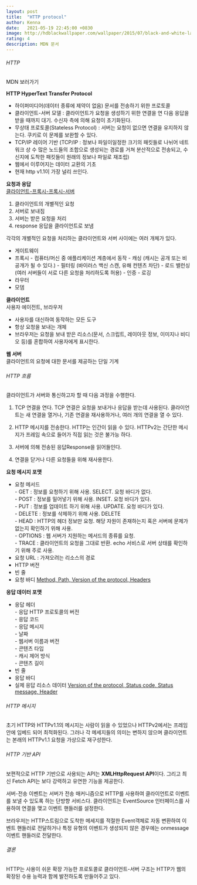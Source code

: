 ```yaml
---
layout: post
title:  "HTTP protocol"
author: Kenna
date:   2021-05-19 22:45:00 +0830
image: http://hdblackwallpaper.com/wallpaper/2015/07/black-and-white-landscape-photography-1-background-wallpaper.jpg
rating: 4
description: MDN 문서
---
```


###### HTTP 
<a herf="https://developer.mozilla.org/ko/docs/Web/HTTP">MDN 보러가기</a>

**HTTP HyperText Transfer Protocol**
- 하이퍼미디어(데이터 종류에 제약이 없음) 문서를 전송하기 위한 프로토콜
- 클라이언트-서버 모델 : 클라이언트가 요청을 생성하기 위한 연결을 연 다음 응답을 받을 때까지 대기. 수신자 측에 의해 요청이 초기화된다.
- 무상태 프로토콜(Stateless Protocol) : 서버는 요청이 없으면 연결을 유지하지 않는다. 쿠키로 이 문제를 보완할 수 있다.
- TCP/IP 레이어 기반 (TCP/IP : 정보나 파일이일정한 크기의 패킷들로 나뉘어 네트워크 상 수 많은 노드들의 조합으로 생성되는 경로를 거쳐 분산적으로 전송되고, 수신지에 도착한 패킷들이 원래의 정보나 파일로 재조립)
- 웹에서 이루어지는 데이터 교환의 기초
- 현재 http v1.1이 가장 널리 쓰인다.

**요청과 응답**<br>
[클라이언트-프록시-프록시-서버](https://mdn.mozillademos.org/files/13679/Client-server-chain.png)
1. 클라이언트의 개별적인 요청
2. 서버로 보내짐
3. 서버는 받은 요청을 처리
4. response 응답을 클라이언트로 보냄

각각의 개별적인 요청을 처리하는 클라이언트와 서버 사이에는 여러 개체가 있다.
- 게이트웨이
- 프록시
       - 컴퓨터/머신 중 애플리케이션 계층에서 동작
       - 캐싱 (캐시는 공개 또는 비공개가 될 수 있다.)
       - 필터링 (바이러스 백신 스캔, 유해 컨텐츠 차단)
       - 로드 밸런싱 (여러 서버들이 서로 다른 요청을 처리하도록 허용)
       - 인증
       - 로깅
- 라우터
- 모뎀

**클라이언트**<br>
사용자 에이전트, 브라우저

- 사용자를 대신하여 동작하는 모든 도구
- 항상 요청을 보내는 개체
- 브라우저는 요청을 보내 받은 리소스(문서, 스크립트, 레이아웃 정보, 이미지나 비디오 등)를 혼합하여 사용자에게 표시한다.

**웹 서버**<br>
클라이언트의 요청에 대한 문서를 제공하는 단일 기계

###### HTTP 흐름

클라이언트가 서버와 통신하고자 할 때 다음 과정을 수행한다.

1. TCP 연결을 연다.
       TCP 연결은 요청을 보내거나 응답을 받는데 사용된다. 클라이언트는 새 연결을 열거나, 기존 연결을 재사용하거나, 여러 개의 연결을 열 수 있다.

2. HTTP 메시지를 전송한다.
       HTTP는 인간이 읽을 수 있다. HTTPv2는 간단한 메시지가 프레임 속으로 들어가 직접 읽는 것은 불가능 하다.

3. 서버에 의해 전송된 응답Response을 읽어들인다.
       
4. 연결을 닫거나 다른 요청들을 위해 재사용한다.
           
**요청 메시지 포맷**<br>
- 요청 메서드<br>
       - GET : 정보를 요청하기 위해 사용. SELECT. 요청 바디가 없다.<br>
       - POST : 정보를 밀어넣기 위해 사용. INSET. 요청 바디가 있다.<br>
       - PUT : 정보를 업데이트 하기 위해 사용. UPDATE. 요청 바디가 있다.<br>
       - DELETE : 정보를 삭제하기 위해 사용. DELETE<br>
       - HEAD : HTTP의 헤더 정보만 요청. 해당 자원이 존재하는지 혹은 서버에 문제가 없는지 확인하기 위해 사용.<br>
       - OPTIONS : 웹 서버가 지원하는 메서드의 종류를 요청.<br>
       - TRACE : 클라이언트의 요청을 그대로 반환. echo 서비스로 서버 상태를 확인하기 위해 주로 사용.<br>
- 요청 URL : 가져오려는 리소스의 경로
- HTTP 버전
- 빈 줄
- 요청 바디
[Method, Path, Version of the protocol, Headers](https://mdn.mozillademos.org/files/13679/Client-server-chain.png)


**응답 데이터 포맷**<br>
- 응답 헤더<br>
       - 응답 HTTP 프로토콜의 버전<br>
       - 응답 코드<br>
       - 응답 메시지<br>
       - 날짜<br>
       - 웹서버 이름과 버전<br>
       - 콘텐츠 타입<br>
       - 캐시 제어 방식<br>
       - 콘텐츠 길이<br>
- 빈 줄
- 응답 바디
- 실제 응답 리소스 데이터
[Version of the protocol, Status code, Status message, Header](https://mdn.mozillademos.org/files/13691/HTTP_Response.png)



###### HTTP 메시지

초기 HTTP와 HTTPv1.1의 메시지는 사람이 읽을 수 있었으나 HTTPv2에서는 프레임 안에 임베드 되어 최적화된다. 그러나 각 메세지들의 의미는 변하지 않으며 클라이언트는 본래의 HTTPv1.1 요청을 가상으로 재구성한다. 


###### HTTP 기반 API

보편적으로 HTTP 기반으로 사용되는 API는 **XMLHttpRequest API**이다.
그리고 최신 Fetch API는 보다 강력하고 유연한 기능을 제공한다.

서버-전송 이벤트는 서버가 전송 매커니즘으로 HTTP를 사용하여 클라이언트로 이벤트를 보낼 수 있도록 하는 단방향 서비스다. 
클라이언트는 EventSource 인터페이스를 사용하여 연결을 맺고 이벤트 핸들러를 설정한다.

브라우저는 HTTP스트림으로 도착한 메세지를 적절한 Event객체로 자동 변환하여 이벤트 핸들러로 전달하거나 특정 유형의 이벤트가 생성되지 않은 경우에는 onmessage 이벤트 핸들러로 전달한다.


###### 결론

HTTP는 사용이 쉬운 확장 가능한 프로토콜로 클라이언트-서버 구조는 HTTP가 웹의 확장된 수용 능력과 함께 발전하도록 만들어주고 있다.


